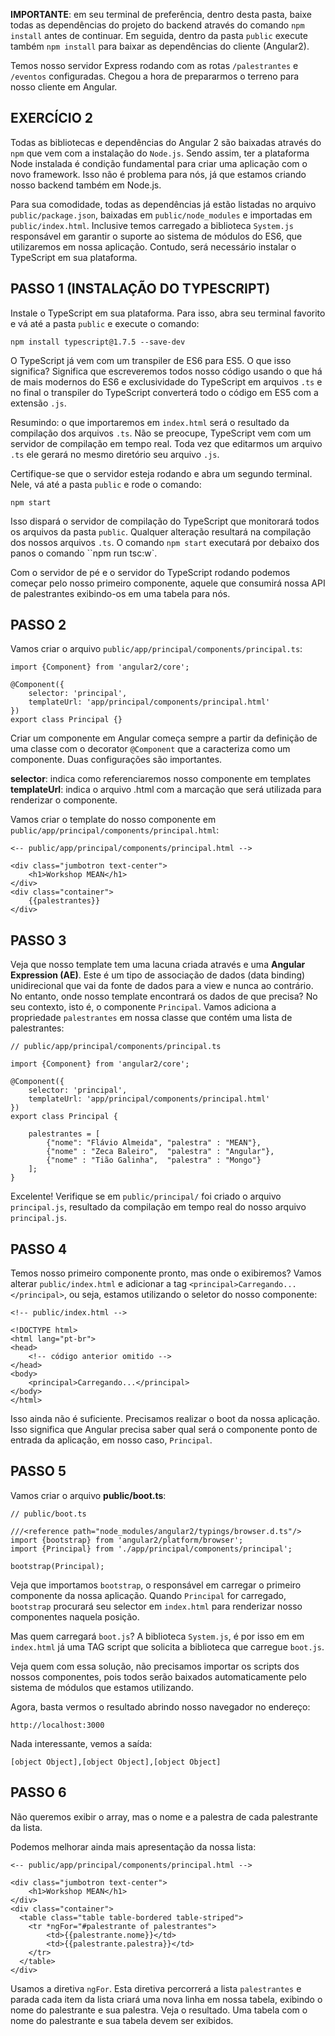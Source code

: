 **IMPORTANTE**: em seu terminal de preferência, dentro desta pasta, baixe todas as dependências do projeto do backend através do comando `npm install` antes de continuar. Em seguida, dentro da pasta `public` execute também `npm install` para baixar as dependências do cliente (Angular2).

Temos nosso servidor Express rodando com as rotas `/palestrantes` e `/eventos` configuradas. Chegou a hora de prepararmos o terreno para nosso cliente em Angular. 

## EXERCÍCIO 2

Todas as bibliotecas e dependências do Angular 2 são baixadas através do `npm` que vem com a instalação do `Node.js`. Sendo assim, ter a plataforma Node instalada é condição fundamental para criar uma aplicação com o novo framework. Isso não é problema para nós, já que estamos criando nosso backend também em Node.js.

Para sua comodidade, todas as dependências já estão listadas no arquivo `public/package.json`, baixadas em `public/node_modules` e importadas em `public/index.html`. Inclusive temos carregado a biblioteca `System.js` responsável em garantir o suporte ao sistema de módulos do ES6, que utilizaremos em nossa aplicação. Contudo, será necessário instalar o TypeScript em sua plataforma.

## PASSO 1 (INSTALAÇÃO DO TYPESCRIPT)

Instale o TypeScript em sua plataforma. Para isso, abra seu terminal favorito e vá até a pasta `public` e execute o comando:

```
npm install typescript@1.7.5 --save-dev
```

O TypeScript já vem com um transpiler de ES6 para ES5. O que isso significa? Significa que escreveremos todos nosso código usando o que há de mais modernos do ES6 e exclusividade do TypeScript em arquivos `.ts` e no final o transpiler do TypeScript converterá todo o código em ES5 com a extensão `.js`.

Resumindo: o que importaremos em `index.html` será o resultado da compilação dos arquivos `.ts`. Não se preocupe, TypeScript vem com um servidor de compilação em tempo real. Toda vez que editarmos um arquivo `.ts` ele gerará no mesmo diretório seu arquivo `.js`. 

Certifique-se que o servidor esteja rodando e abra um segundo terminal. Nele, vá até a pasta `public` e rode o comando:

```
npm start
```

Isso dispará o servidor de compilação do TypeScript que monitorará todos os arquivos da pasta `public`. Qualquer alteração resultará na compilação dos nossos arquivos `.ts`. O comando `npm start` executará por debaixo dos panos o comando ``npm run tsc:w`.

Com o servidor de pé e o servidor do TypeScript rodando podemos começar pelo nosso primeiro componente, aquele que consumirá nossa API de palestrantes exibindo-os em uma tabela para nós.


## PASSO 2

Vamos criar o arquivo `public/app/principal/components/principal.ts`:

```
import {Component} from 'angular2/core';

@Component({
	selector: 'principal',
	templateUrl: 'app/principal/components/principal.html'
})
export class Principal {}
```

Criar um componente em Angular começa sempre a partir da definição de uma classe com o decorator `@Component` que a caracteriza como um componente. Duas configurações são importantes.

**selector**: indica como referenciaremos nosso componente em templates
**templateUrl**: indica o arquivo .html com a marcação que será utilizada para renderizar o componente.

Vamos criar o template do nosso componente em `public/app/principal/components/principal.html`:

```
<-- public/app/principal/components/principal.html -->

<div class="jumbotron text-center">
    <h1>Workshop MEAN</h1>
</div>
<div class="container">
    {{palestrantes}}
</div>
```

## PASSO 3

Veja que nosso template tem uma lacuna criada através e uma **Angular Expression (AE)**. Este é um tipo de associação de dados (data binding) unidirecional que vai da fonte de dados para a view e nunca ao contrário. No entanto, onde nosso template encontrará os dados de que precisa? No seu contexto, isto é, o componente `Principal`. Vamos adiciona a propriedade `palestrantes` em nossa classe que contém uma lista de palestrantes:

```
// public/app/principal/components/principal.ts

import {Component} from 'angular2/core';

@Component({
	selector: 'principal',
	templateUrl: 'app/principal/components/principal.html'
})
export class Principal {
		
	palestrantes = [
		{"nome": "Flávio Almeida", "palestra" : "MEAN"},
		{"nome" : "Zeca Baleiro",  "palestra" : "Angular"},
		{"nome" : "Tião Galinha",  "palestra" : "Mongo"}
    ];
}
```

Excelente! Verifique se em `public/principal/` foi criado o arquivo `principal.js`, resultado da compilação em tempo real do nosso arquivo `principal.js`. 


## PASSO 4

Temos nosso primeiro componente pronto, mas onde o exibiremos? Vamos alterar `public/index.html` e adicionar a tag `<principal>Carregando...</principal>`, ou seja, estamos utilizando o seletor do nosso componente:

```
<!-- public/index.html -->

<!DOCTYPE html>
<html lang="pt-br">
<head>
	<!-- código anterior omitido -->
</head>
<body>
	<principal>Carregando...</principal>
</body>
</html>
```

Isso ainda não é suficiente. Precisamos realizar o boot da nossa aplicação. Isso significa que Angular precisa saber qual será o componente ponto de entrada da aplicação, em nosso caso, `Principal`. 


## PASSO 5

Vamos criar o arquivo **public/boot.ts**:

```
// public/boot.ts

///<reference path="node_modules/angular2/typings/browser.d.ts"/>
import {bootstrap} from 'angular2/platform/browser';
import {Principal} from './app/principal/components/principal';

bootstrap(Principal);
```

Veja que importamos `bootstrap`, o responsável em carregar o primeiro componente da nossa aplicação. Quando `Principal` for carregado, `bootstrap` procurará seu selector em `index.html` para renderizar nosso componentes naquela posição.

Mas quem carregará `boot.js`? A biblioteca `System.js`, é por isso em em `index.html` já uma TAG script que solicita a biblioteca que carregue `boot.js`.

Veja quem com essa solução, não precisamos importar os scripts dos nossos componentes, pois todos serão baixados automaticamente pelo sistema de módulos que estamos utilizando.

Agora, basta vermos o resultado abrindo nosso navegador no endereço:

```
http://localhost:3000
```

Nada interessante, vemos a saída:

```
[object Object],[object Object],[object Object]
```

## PASSO 6

Não queremos exibir o array, mas o nome e a palestra de cada palestrante da lista.

Podemos melhorar ainda mais apresentação da nossa lista:

```
<-- public/app/principal/components/principal.html -->

<div class="jumbotron text-center">
    <h1>Workshop MEAN</h1>
</div>
<div class="container">
  <table class="table table-bordered table-striped">
    <tr *ngFor="#palestrante of palestrantes">
        <td>{{palestrante.nome}}</td>
        <td>{{palestrante.palestra}}</td>
    </tr>
  </table>
</div>
```

Usamos a diretiva `ngFor`. Esta diretiva percorrerá a lista `palestrantes` e parada cada item da lista criará uma nova linha em nossa tabela, exibindo o nome do palestrante e sua palestra. 
Veja o resultado. Uma tabela com o nome do palestrante e sua tabela devem ser exibidos.
      
